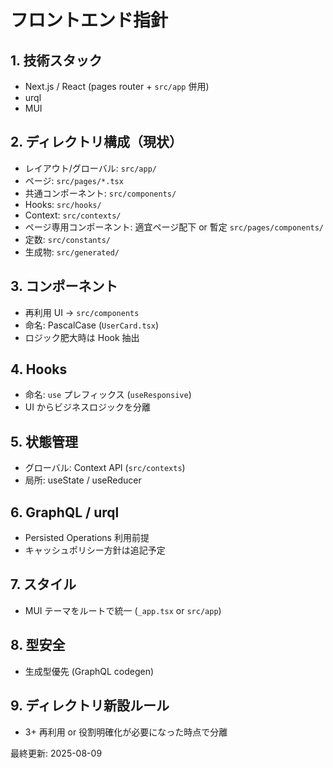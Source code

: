# フロントエンド指針

## 1. 技術スタック
- Next.js / React (pages router + `src/app` 併用)
- urql
- MUI

## 2. ディレクトリ構成（現状）
- レイアウト/グローバル: `src/app/`
- ページ: `src/pages/*.tsx`
- 共通コンポーネント: `src/components/`
- Hooks: `src/hooks/`
- Context: `src/contexts/`
- ページ専用コンポーネント: 適宜ページ配下 or 暫定 `src/pages/components/`
- 定数: `src/constants/`
- 生成物: `src/generated/`

## 3. コンポーネント
- 再利用 UI → `src/components`
- 命名: PascalCase (`UserCard.tsx`)
- ロジック肥大時は Hook 抽出

## 4. Hooks
- 命名: `use` プレフィックス (`useResponsive`)
- UI からビジネスロジックを分離

## 5. 状態管理
- グローバル: Context API (`src/contexts`)
- 局所: useState / useReducer

## 6. GraphQL / urql
- Persisted Operations 利用前提
- キャッシュポリシー方針は追記予定

## 7. スタイル
- MUI テーマをルートで統一 (`_app.tsx` or `src/app`)

## 8. 型安全
- 生成型優先 (GraphQL codegen)

## 9. ディレクトリ新設ルール
- 3+ 再利用 or 役割明確化が必要になった時点で分離

最終更新: 2025-08-09
